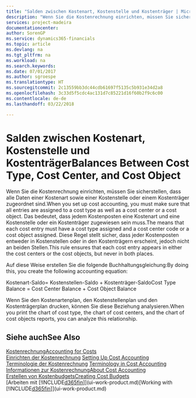```yaml
---
title: "Salden zwischen Kostenart, Kostenstelle und Kostenträger | Microsoft Docs"
description: "Wenn Sie die Kostenrechnung einrichten, müssen Sie sicherstellen, dass alle Daten einer Kostenart sowie einer Kostenstelle oder einem Kostenträger zugeordnet sind. Das bedeutet, dass jedem Kostenposten eine Kostenart und eine Kostenstelle oder ein Kostenträger zugewiesen sein muss. Diese Regel stellt sicher, dass jeder Kostenposten entweder in Kostenstellen oder in den Kostenträgern erscheint, jedoch nicht an beiden Stellen."
services: project-madeira
documentationcenter: 
author: SorenGP
ms.service: dynamics365-financials
ms.topic: article
ms.devlang: na
ms.tgt_pltfrm: na
ms.workload: na
ms.search.keywords: 
ms.date: 07/01/2017
ms.author: sgroespe
ms.translationtype: HT
ms.sourcegitcommit: 2c13559bb3dc44cdb61697f5135c5b931e34d2a8
ms.openlocfilehash: 3c33d5f5cdc4ac131d7c85221d16f60b2f9c6c00
ms.contentlocale: de-de
ms.lasthandoff: 03/22/2018

---
```

# <a name="balances-between-cost-type-cost-center-and-cost-object"></a><span data-ttu-id="edddf-105">Salden zwischen Kostenart, Kostenstelle und Kostenträger</span><span class="sxs-lookup"><span data-stu-id="edddf-105">Balances Between Cost Type, Cost Center, and Cost Object</span></span>
<span data-ttu-id="edddf-106">Wenn Sie die Kostenrechnung einrichten, müssen Sie sicherstellen, dass alle Daten einer Kostenart sowie einer Kostenstelle oder einem Kostenträger zugeordnet sind.</span><span class="sxs-lookup"><span data-stu-id="edddf-106">When you set up cost accounting, you must make sure that all entries are assigned to a cost type as well as a cost center or a cost object.</span></span> <span data-ttu-id="edddf-107">Das bedeutet, dass jedem Kostenposten eine Kostenart und eine Kostenstelle oder ein Kostenträger zugewiesen sein muss.</span><span class="sxs-lookup"><span data-stu-id="edddf-107">The means that each cost entry must have a cost type assigned and a cost center code or a cost object assigned.</span></span> <span data-ttu-id="edddf-108">Diese Regel stellt sicher, dass jeder Kostenposten entweder in Kostenstellen oder in den Kostenträgern erscheint, jedoch nicht an beiden Stellen.</span><span class="sxs-lookup"><span data-stu-id="edddf-108">This rule ensures that each cost entry appears in either the cost centers or the cost objects, but never in both places.</span></span>  

 <span data-ttu-id="edddf-109">Auf diese Weise erstellen Sie die folgende Buchhaltungsgleichung:</span><span class="sxs-lookup"><span data-stu-id="edddf-109">By doing this, you create the following accounting equation:</span></span>  

 <span data-ttu-id="edddf-110">Kostenart-Saldo= Kostenstellen-Saldo + Kostenträger-Saldo</span><span class="sxs-lookup"><span data-stu-id="edddf-110">Cost Type Balance = Cost Center Balance + Cost Object Balance</span></span>  

 <span data-ttu-id="edddf-111">Wenn Sie den Kostenartenplan, den Kostenstellenplan und den Kostenträgerplan drucken, können Sie diese Beziehung analysieren.</span><span class="sxs-lookup"><span data-stu-id="edddf-111">When you print the chart of cost type, the chart of cost centers, and the chart of cost objects reports, you can analyze this relationship.</span></span>  

## <a name="see-also"></a><span data-ttu-id="edddf-112">Siehe auch</span><span class="sxs-lookup"><span data-stu-id="edddf-112">See Also</span></span>  
[<span data-ttu-id="edddf-113">Kostenrechnung</span><span class="sxs-lookup"><span data-stu-id="edddf-113">Accounting for Costs</span></span>](finance-manage-cost-accounting.md)  
 <span data-ttu-id="edddf-114">[Einrichten der Kostenrechnung](finance-set-up-cost-accounting.md) </span><span class="sxs-lookup"><span data-stu-id="edddf-114">[Setting Up Cost Accounting](finance-set-up-cost-accounting.md) </span></span>  
 <span data-ttu-id="edddf-115">[Terminologie der Kostenrechnung](finance-terminology-in-cost-accounting.md) </span><span class="sxs-lookup"><span data-stu-id="edddf-115">[Terminology in Cost Accounting](finance-terminology-in-cost-accounting.md) </span></span>  
 [<span data-ttu-id="edddf-116">Informationen zur Kostenrechnung</span><span class="sxs-lookup"><span data-stu-id="edddf-116">About Cost Accounting</span></span>](finance-about-cost-accounting.md)  
 [<span data-ttu-id="edddf-117">Erstellen von Kostenbudgets</span><span class="sxs-lookup"><span data-stu-id="edddf-117">Creating Cost Budgets</span></span>](finance-create-cost-budgets.md)  
 <span data-ttu-id="edddf-118">[Arbeiten mit [!INCLUDE[d365fin](includes/d365fin_md.md)]](ui-work-product.md)</span><span class="sxs-lookup"><span data-stu-id="edddf-118">[Working with [!INCLUDE[d365fin](includes/d365fin_md.md)]](ui-work-product.md)</span></span>

